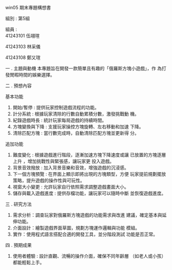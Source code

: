 
win05 期末專題構想書 

組別 :  第5組 

組員 :  
41243101 伍翊瑄 

41243103 林采儀 

41243108 鄭又瑄 

一 . 主題與動機 
本專題旨在開發一款簡單且有趣的「俄羅斯方塊小遊戲」，作
為打發閒暇時間的娛樂選擇。 

二 . 預想內容 

基本功能 
1. 開始/暫停 : 提供玩家控制遊戲流程的功能。 
2. 計分系統 : 根據玩家清除的行數自動累積分數，激發挑戰動
機。  
3. 紀錄遊戲時長 : 統計玩家每局遊戲的持續時間。  
4. 方塊變換與下降 : 支援玩家操控方塊旋轉、左右移動和加速
下降。  
5. 清除匹配方塊 : 當行數完成時，自動清除匹配方塊並更新得
分。 

追加功能 
1. 難度變化 : 根據遊戲進行階段，逐漸加速方塊下降速度或讓
已放置的方塊逐層上升 ，增加挑戰性與緊張感，讓玩家更
投入遊戲。 
2. 背景音效撥放 : 加入背景音樂和音效，增強遊戲的沉浸感。 
3. 下一個方塊預覽 : 在界面上顯示即將出現的方塊類型，方便
玩家提前規劃擺放策略，提升遊戲的操作性與可玩性。 
4. 視窗大小變更 : 允許玩家自行依照需求調整遊戲畫面大小。 
5. 儲存與載入遊戲進度 : 提供存檔功能，讓玩家可以隨時中斷
並恢復遊戲進度。

三 . 研究方法 
1. 需求分析：調查玩家對俄羅斯方塊遊戲的功能需求與改進
建議，確定基本與延伸功能。 
2. 介面設計：繪製遊戲界面草圖，規劃方塊運作邏輯與功能
模組。 
3. 實作：使用程式語言搭配合適的開發工具，並分階段測試
功能是否正常。

四 . 預期成果 
1.  使用者體驗 : 設計直觀、流暢的操作介面，確保不同年齡層
（如老人或小孩）都能輕鬆上手。
